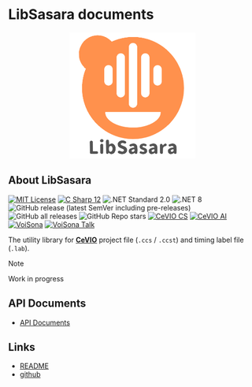 # LibSasara documents

<p align="center">
	<img src="./images/libsasara-logo.png" alt="logo" width="256" />
</p>

## About LibSasara

[![MIT License](http://img.shields.io/badge/license-MIT-blue.svg?style=flat)](LICENSE) [![C Sharp 12](https://img.shields.io/badge/C%20Sharp-12-4FC08D.svg?logo=csharp&style=flat)](https://learn.microsoft.com/ja-jp/dotnet/csharp/) ![.NET Standard 2.0](https://img.shields.io/badge/%20.NET%20Standard-2.0-blue.svg?logo=dotnet&style=flat) ![.NET 8](https://img.shields.io/badge/%20.NET%20-8.0-blue.svg?logo=dotnet&style=flat) ![GitHub release (latest SemVer including pre-releases)](https://img.shields.io/github/v/release/inuinu2022/libsasara?include_prereleases&label=%F0%9F%9A%80release) ![GitHub all releases](https://img.shields.io/github/downloads/InuInu2022/LibSasara/total?color=green&label=%E2%AC%87%20downloads) ![GitHub Repo stars](https://img.shields.io/github/stars/InuInu2022/LibSasara?label=%E2%98%85&logo=github)
[![CeVIO CS](https://img.shields.io/badge/CeVIO_Creative_Studio-7.0-d08cbb.svg?logo=&style=flat)](https://cevio.jp/) [![CeVIO AI](https://img.shields.io/badge/CeVIO_AI-8.6-lightgray.svg?logo=&style=flat)](https://cevio.jp/) [![VoiSona](https://img.shields.io/badge/VoiSona-1.7-53abdb.svg?logo=&style=flat)](https://voisona.com/) [![VoiSona Talk](https://img.shields.io/badge/VoiSona_Talk-1.1-53abdb.svg?logo=&style=flat)](https://voisona.com/)

The utility library for **[CeVIO](https://cevio.jp/)** project file (`.ccs` / `.ccst`) and timing label file (`.lab`).

> [!NOTE]
> Work in progress

## API Documents

- [API Documents](./api/index.html)

## Links

- [README](https://github.com/InuInu2022/LibSasara/)
- [github](https://github.com/InuInu2022/LibSasara/)
